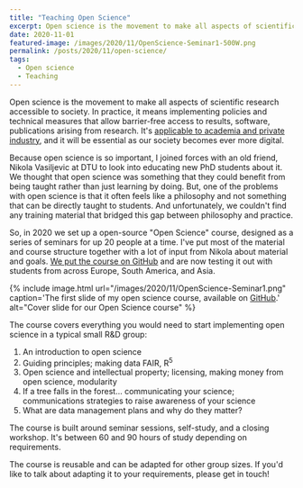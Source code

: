 ```yaml
---
title: "Teaching Open Science"
excerpt: Open science is the movement to make all aspects of scientific research accessible to society. But how do you teach a movement?
date: 2020-11-01
featured-image: /images/2020/11/OpenScience-Seminar1-500W.png
permalink: /posts/2020/11/open-science/
tags:
  - Open science
  - Teaching
---
```


Open science is the movement to make all aspects of scientific research accessible to society. In practice, it means implementing policies and technical measures that allow barrier-free access to results, software, publications arising from research. It's [applicable to academia and private industry](../../posts/2020/02/adopting-open-science/), and it will be essential as our society becomes ever more digital.

Because open science is so important, I joined forces with an old friend, Nikola Vasiljevic at DTU to look into educating new PhD students about it. We thought that open science was something that they could benefit from being taught rather than just learning by doing. But, one of the problems with open science is that it often feels like a philosophy and not something that can be directly taught to students. And unfortunately, we couldn't find any training material that bridged this gap between philosophy and practice. 

So, in 2020 we set up a open-source "Open Science" course, designed as a series of seminars for up 20 people at a time. I've put most of the material and course structure together with a lot of input from Nikola about material and goals. [We put the course on GitHub](https://github.com/LIKE-ITN/OpenScienceTrainingCourse) and are now testing it out with students from across Europe, South America, and Asia. 

{% include image.html url="/images/2020/11/OpenScience-Seminar1.png" caption='The first slide of my open science course, available on <a href="https://github.com/LIKE-ITN/OpenScienceTrainingCourse">GitHub</a>.' alt="Cover slide for our Open Science course" %}

The course covers everything you would need to start implementing open science in a typical small R&D group:

1. An introduction to open science
1. Guiding principles; making data FAIR, R<sup>5</sup>
1. Open science and intellectual property; licensing, making money from open science, modularity
1. If a tree falls in the forest... communicating your science; communications strategies to raise awareness of your science
1. What are data management plans and why do they matter?

The course is built around seminar sessions, self-study, and a closing workshop. It's between 60 and 90 hours of study depending on requirements.

The course is reusable and can be adapted for other group sizes. If you'd like to talk about adapting it to your requirements, please get in touch!


